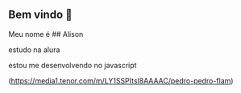 ## Bem vindo  🖤 

 Meu nome é ## Alison 
 
 estudo na alura

  estou me desenvolvendo no javascript


(https://media1.tenor.com/m/LY1SSPItsl8AAAAC/pedro-pedro-flam)

